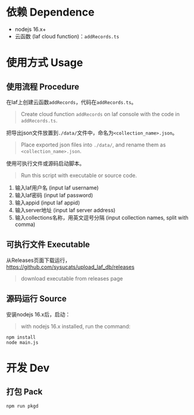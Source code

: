 # 依赖 Dependence
* nodejs 16.x+
* 云函数 (laf cloud function)：`addRecords.ts`

# 使用方式 Usage
## 使用流程 Procedure
在laf上创建云函数`addRecords`，代码在`addRecords.ts`。

>Create cloud function `addRecords` on laf console with the code in `addRecords.ts`.

把导出json文件放置到`./data/`文件中，命名为`<collection_name>.json`。

>Place exported json files into `./data/`, and rename them as `<collection_name>.json`.

使用可执行文件或源码启动脚本。

>Run this script with executable or source code.

1. 输入laf用户名 (input laf username)
2. 输入laf密码 (input laf password)
3. 输入appid (input laf appid)
4. 输入server地址 (input laf server address)
5. 输入collections名称，用英文逗号分隔 (input collection names, split with comma)

## 可执行文件 Executable
从Releases页面下载运行，https://github.com/sysucats/upload_laf_db/releases

>download executable from releases page

## 源码运行 Source
安装nodejs 16.x后，启动：

>with nodejs 16.x installed, run the command:

```
npm install
node main.js
```

# 开发 Dev
## 打包 Pack
```
npm run pkgd
```